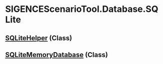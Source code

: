 # SIGENCEScenarioTool.Database.SQLite
## [SQLiteHelper](./T_SQLiteHelper.md) (Class)
## [SQLiteMemoryDatabase](./T_SQLiteMemoryDatabase.md) (Class)
